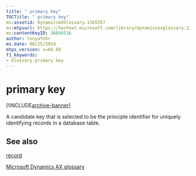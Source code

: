 ```yaml
---
title: " primary key"
TOCTitle: " primary key"
ms:assetid: DynamicsAXGlossary.1365357
ms:mtpsurl: https://technet.microsoft.com/library/dynamicsaxglossary.1365357(v=AX.60)
ms:contentKeyID: 36056516
author: tonyafehr
ms.date: 08/25/2014
mtps_version: v=AX.60
f1_keywords:
- Glossary.primary key
---
```


# primary key


[!INCLUDE[archive-banner](includes/archive-banner.md)]

A candidate key that is selected to be the principle identifier for uniquely identifying records in a database table.

## See also

[record](record.md)

[Microsoft Dynamics AX glossary](glossary/microsoft-dynamics-ax-glossary.md)

  


